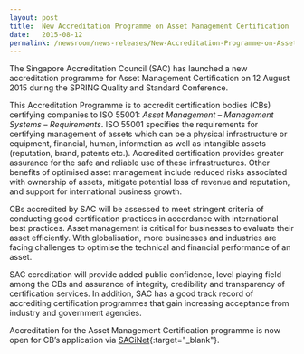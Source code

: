 ```yaml
---
layout: post
title:  New Accreditation Programme on Asset Management Certification
date:   2015-08-12
permalink: /newsroom/news-releases/New-Accreditation-Programme-on-Asset-Management-Certification
---
```


The Singapore Accreditation Council (SAC) has launched a new accreditation programme for Asset Management Certification on 12 August 2015 during the SPRING Quality and Standard Conference. 
 
This Accreditation Programme is to accredit certification bodies (CBs) certifying companies to ISO 55001: _Asset Management – Management Systems – Requirements_. ISO 55001 specifies the requirements for certifying management of assets which can be a physical infrastructure or equipment, financial, human, information as well as intangible assets (reputation, brand, patents etc.). Accredited certification provides greater assurance for the safe and reliable use of these infrastructures. Other benefits of optimised asset management include reduced risks associated with ownership of assets, mitigate potential loss of revenue and reputation, and support for international business growth.
 
CBs accredited by SAC will be assessed to meet stringent criteria of conducting good certification practices in accordance with international best practices. Asset management is critical for businesses to evaluate their asset efficiently. With globalisation, more businesses and industries are facing challenges to optimise the technical and financial performance of an asset.
 
SAC  ccreditation will provide added public confidence, level playing field among the CBs and assurance of integrity, credibility and transparency of certification services. In addition, SAC has a good track record of accrediting certification programmes that gain increasing acceptance from  industry and government agencies.
 
Accreditation for the Asset Management Certification programme is now open for CB’s application via [SACiNet](https://sacinet.enterprisesg.gov.sg/sac/forms/sacinet/sacinet-logon-external.form){:target="_blank"}.
